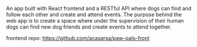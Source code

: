 An app built with React frontend and a RESTful API where dogs can find and follow each other and create and attend events. The purpose behind the web app is to create a space where under the supervision of their human dogs can find new dog friends and create events to attend together.

frontend repo: https://github.com/acasarsa/paw-pals-front

